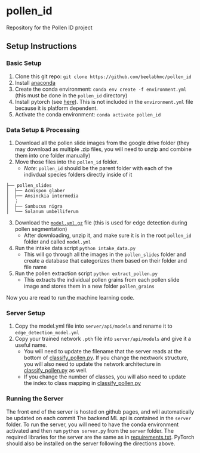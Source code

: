 # pollen_id
Repository for the Pollen ID project

## Setup Instructions
### Basic Setup
1. Clone this git repo: `git clone https://github.com/beelabhmc/pollen_id`
2. Install [anaconda](https://www.anaconda.com/products/distribution)
3. Create the conda environment: `conda env create -f environment.yml` (this must be done in the `pollen_id` directory)
4. Install pytorch (see [here](https://pytorch.org/get-started/locally/)). This is not included in the `environment.yml` file because it is platform dependent.
5. Activate the conda environment: `conda activate pollen_id`

### Data Setup & Processing
1. Download all the pollen slide images from the google drive folder (they may download as multiple .zip files, you will need to unzip and combine them into one folder manually)
2. Move those files into the `pollen_id` folder.
    - _Note:_ `pollen_id` should be the parent folder with each of the indivdual species folders directly inside of it
```
├── pollen_slides
│  ├── Acmispon glaber
│  ├── Amsinckia intermedia
│  ⋮
│  ├── Sambucus nigra
│  └── Solanum umbelliferum
```
3. Download the [`model.yml.gz`](https://github.com/opencv/opencv_extra/blob/4.x/testdata/cv/ximgproc/model.yml.gz) file (this is used for edge detection during pollen segmentation)
    - After downloading, unzip it, and make sure it is in the root `pollen_id` folder and called `model.yml`
4. Run the intake data script `python intake_data.py`
    -  This will go through all the images in the `pollen_slides` folder and create a database that categorizes them based on their folder and file name
5. Run the pollen extraction script `python extract_pollen.py`
    - This extracts the individual pollen grains from each pollen slide image and stores them in a new folder `pollen_grains`

Now you are read to run the machine learning code.

### Server Setup
1. Copy the model.yml file into `server/api/models` and rename it to `edge_detection_model.yml`
2. Copy your trained network `.pth` file into `server/api/models` and give it a useful name.
    - You will need to update the filename that the server reads at the bottom of [classify_pollen.py](server/api/classify_pollen.py). If you change the nextwork structure, you will also need to update the network architecture in [classify_pollen.py](server/api/classify_pollen.py) as well.
    - If you change the number of classes, you will also need to update the index to class mapping in [classify_pollen.py](server/api/utils.py)

### Running the Server
The front end of the server is hosted on github pages, and will automatically be updated on each commit
The backend ML api is contained in the `server` folder. To run the server, you will need to have the conda environment activated and then run `python server.py` from the `server` folder. The required libraries for the server are the same as in [requirements.txt](requirements.txt). PyTorch should also be installed on the server following the directions above.
